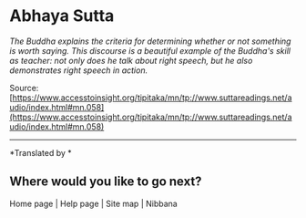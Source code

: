 # Abhaya Sutta

*The Buddha explains the criteria for determining whether or not something is worth saying. This discourse is a beautiful example of the Buddha's skill as teacher: not only does he talk about right speech, but he also demonstrates right speech in action.*

Source: [https://www.accesstoinsight.org/tipitaka/mn/tp://www.suttareadings.net/audio/index.html#mn.058](https://www.accesstoinsight.org/tipitaka/mn/tp://www.suttareadings.net/audio/index.html#mn.058)

---

*Translated by *

## Where would you like to go next?


Home page
| Help page
| Site map
| Nibbana

